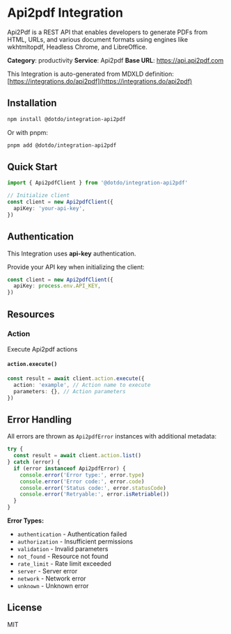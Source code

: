# Api2pdf Integration

Api2Pdf is a REST API that enables developers to generate PDFs from HTML, URLs, and various document formats using engines like wkhtmltopdf, Headless Chrome, and LibreOffice.

**Category**: productivity
**Service**: Api2pdf
**Base URL**: https://api.api2pdf.com

This Integration is auto-generated from MDXLD definition: [https://integrations.do/api2pdf](https://integrations.do/api2pdf)

## Installation

```bash
npm install @dotdo/integration-api2pdf
```

Or with pnpm:

```bash
pnpm add @dotdo/integration-api2pdf
```

## Quick Start

```typescript
import { Api2pdfClient } from '@dotdo/integration-api2pdf'

// Initialize client
const client = new Api2pdfClient({
  apiKey: 'your-api-key',
})
```

## Authentication

This Integration uses **api-key** authentication.

Provide your API key when initializing the client:

```typescript
const client = new Api2pdfClient({
  apiKey: process.env.API_KEY,
})
```

## Resources

### Action

Execute Api2pdf actions

#### `action.execute()`

```typescript
const result = await client.action.execute({
  action: 'example', // Action name to execute
  parameters: {}, // Action parameters
})
```

## Error Handling

All errors are thrown as `Api2pdfError` instances with additional metadata:

```typescript
try {
  const result = await client.action.list()
} catch (error) {
  if (error instanceof Api2pdfError) {
    console.error('Error type:', error.type)
    console.error('Error code:', error.code)
    console.error('Status code:', error.statusCode)
    console.error('Retryable:', error.isRetriable())
  }
}
```

**Error Types:**

- `authentication` - Authentication failed
- `authorization` - Insufficient permissions
- `validation` - Invalid parameters
- `not_found` - Resource not found
- `rate_limit` - Rate limit exceeded
- `server` - Server error
- `network` - Network error
- `unknown` - Unknown error

## License

MIT
